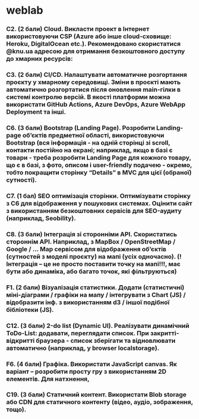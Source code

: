 # weblab

### С2. (2 бали) Cloud. Викласти проект в Інтернет використовуючи CSP (Azure або інше cloud-сховище: Heroku, DigitalOcean etc.). Рекомендовано скористатися @knu.ua адресою для отримання безкоштовного доступу до хмарних ресурсів:

### C3. (2 бали) CI/CD. Налаштувати автоматичне розгортання проєкту у хмарному середовищі. Зміни в проєкті мають автоматично розгортатися після оновлення main-гілки в системі контролю версій. В якості платформи можна використати GitHub Actions, Azure DevOps, Azure WebApp Deployment та інші.

### C6. (3 бали) Bootstrap (Landing Page). Розробити Landing-page об’єктів предметної області, використовуючи Bootstrap (вся інформація - на одній сторінці зі scroll, контакти постійно на екрані; наприклад, якщо в базі є товари - треба розробити Landing Page для кожного товару, що є в базі, з фото, описом і user-friendly подачею - окремо, тобто покращити сторінку “Details” в MVC для цієї (обраної) сутності).

### С7. (1 бал) SEO оптимізація сторінки. Оптимізувати сторінку з С6 для відображення у пошукових системах. Оцінити сайт з використанням безкоштовних сервісів для SEO-аудиту (наприклад, Seobility).

### C8. (3 бали) Інтеграція зі сторонніми API. Скористатись стороннім API. Наприклад, з MapBox / OpenStreetMap / Google / … Map сервісом для відображення об’єктів (сутностей з моделі проєкту) на мапі (усіх одночасно). (! Інтеграція – це не просто поставити точку на мапі!!!, має бути або динаміка, або багато точок, які фільтруються)

### F1. (2 бали) Візуалізація статистики. Додати (статистичні) міні-діаграми / графіки на мапу / інтегрувати з Chart (JS) / відобразити інф. з використанням d3 / іншої подібної бібліотеки (JS).

### С12. (3 бали) 2-do list (Dynamic UI). Реалізувати динамічний ToDo-List: додавати, переглядати список. При закритті-відкритті браузера - список зберігати та відновлювати автоматично (наприклад, у browser localstorage).

### F6. (4 бали) Графіка. Використати JavaScript canvas. Як варіант – розробити просту гру з використанням 2D елементів. Для натхнення, 

### C19. (3 бали) Статичний контент. Використати Blob storage або CDN для статичного контенту (відео, аудіо, зображення, тощо).